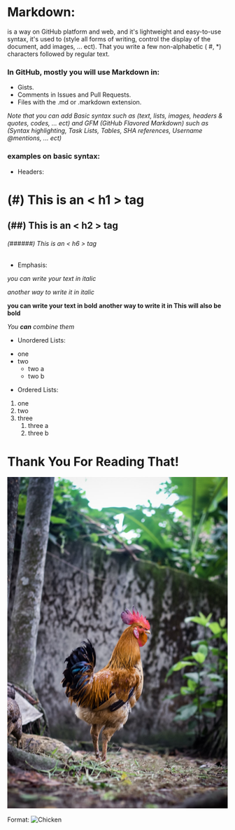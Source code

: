# Markdown: 
is a way on GitHub platform and web, and it's lightweight and easy-to-use syntax, it's used to (style all forms of writing, control the display of the document, add images, ... ect). That you write a few non-alphabetic ( #, *) characters followed by regular text.
### In GitHub, mostly you will use Markdown in:
- Gists.
- Comments in Issues and Pull Requests.
- Files with the .md or .markdown extension.

*Note that you can add Basic syntax such as (text, lists, images, headers & quotes, codes, ... ect) and GFM (GitHub Flavored Markdown) such as (Syntax highlighting, Task Lists, Tables, SHA references, Username @mentions, ... ect)*




###  examples on basic syntax:
- Headers:
# (#) This is an < h1 > tag
## (##) This is an < h2 > tag
###### (######) This is an < h6 > tag

- Emphasis:

*you can write your text in italic*

_another way to write it in italic_

**you can write your text in bold**
__another way to write it in This will also be bold__

_You **can** combine them_

- Unordered Lists:
* one
* two
  * two a  
  * two b
- Ordered Lists:
1. one 
1. two
1. three
   1. three a
   1. three b
   
   
# Thank You For Reading That!

![chicken Photo](chicken.jpg)

Format: ![Chicken](https://images.unsplash.com/photo-1559628129-67cf63b72248?ixlib=rb-1.2.1&ixid=eyJhcHBfaWQiOjEyMDd9&w=1000&q=80)
